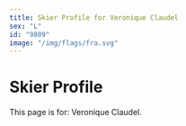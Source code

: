 ```yaml
---
title: Skier Profile for Veronique Claudel
sex: "L"
id: "9809"
image: "/img/flags/fra.svg" 
---
```


# Skier Profile

This page is for: Veronique Claudel.
    